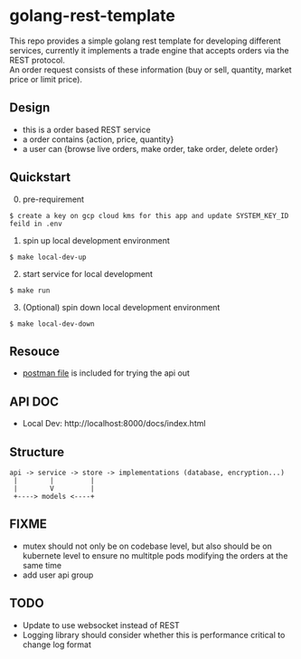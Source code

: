 # golang-rest-template
This repo provides a simple golang rest template for developing different services, currently it implements a trade engine that accepts orders via the REST protocol.
<br>
An order request consists of these information (buy or sell, quantity, market price or limit price). 

## Design

* this is a order based REST service
* a order contains {action, price, quantity}
* a user can {browse live orders, make order, take order, delete order}

## Quickstart

0. pre-requirement
```
$ create a key on gcp cloud kms for this app and update SYSTEM_KEY_ID feild in .env
```

1. spin up local development environment
```
$ make local-dev-up
```

2. start service for local development
```
$ make run
```

3. (Optional) spin down local development environment
```
$ make local-dev-down
```

## Resouce
* [postman file](./tradebook.postman_collection.json) is included for trying the api out

## API DOC
* Local Dev: http://localhost:8000/docs/index.html

## Structure
```
api -> service -> store -> implementations (database, encryption...)
 |        |         |         
 |        V         |
 +----> models <----+
```

## FIXME
* mutex should not only be on codebase level, but also should be on kubernete level to ensure no multitple pods modifying the orders at the same time
* add user api group

## TODO
* Update to use websocket instead of REST
* Logging library should consider whether this is performance critical to change log format
